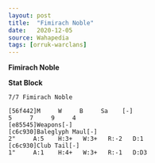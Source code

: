 ```yaml
---
layout: post
title:  "Fimirach Noble"
date:   2020-12-05
source: Wahapedia
tags: [orruk-warclans]
---
```


**Fimirach Noble**

**Stat Block**
```
7/7 Fimirach Noble
```

```
[56f442]M     W     B     Sa    [-]
5     7     9     4     
[e85545]Weapons[-]
[c6c930]Baleglyph Maul[-]
2"     A:5    H:3+   W:3+   R:-2   D:1   
[c6c930]Club Tail[-]
1"     A:1    H:4+   W:3+   R:-1   D:D3  
```


